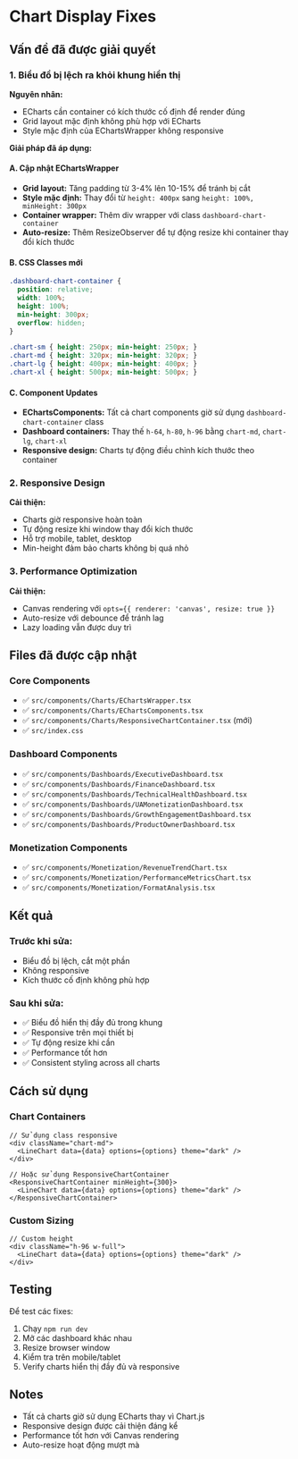 # Chart Display Fixes

## Vấn đề đã được giải quyết

### 1. **Biểu đồ bị lệch ra khỏi khung hiển thị**

**Nguyên nhân:**
- ECharts cần container có kích thước cố định để render đúng
- Grid layout mặc định không phù hợp với ECharts
- Style mặc định của EChartsWrapper không responsive

**Giải pháp đã áp dụng:**

#### A. Cập nhật EChartsWrapper
- **Grid layout:** Tăng padding từ 3-4% lên 10-15% để tránh bị cắt
- **Style mặc định:** Thay đổi từ `height: 400px` sang `height: 100%, minHeight: 300px`
- **Container wrapper:** Thêm div wrapper với class `dashboard-chart-container`
- **Auto-resize:** Thêm ResizeObserver để tự động resize khi container thay đổi kích thước

#### B. CSS Classes mới
```css
.dashboard-chart-container {
  position: relative;
  width: 100%;
  height: 100%;
  min-height: 300px;
  overflow: hidden;
}

.chart-sm { height: 250px; min-height: 250px; }
.chart-md { height: 320px; min-height: 320px; }
.chart-lg { height: 400px; min-height: 400px; }
.chart-xl { height: 500px; min-height: 500px; }
```

#### C. Component Updates
- **EChartsComponents:** Tất cả chart components giờ sử dụng `dashboard-chart-container` class
- **Dashboard containers:** Thay thế `h-64`, `h-80`, `h-96` bằng `chart-md`, `chart-lg`, `chart-xl`
- **Responsive design:** Charts tự động điều chỉnh kích thước theo container

### 2. **Responsive Design**

**Cải thiện:**
- Charts giờ responsive hoàn toàn
- Tự động resize khi window thay đổi kích thước
- Hỗ trợ mobile, tablet, desktop
- Min-height đảm bảo charts không bị quá nhỏ

### 3. **Performance Optimization**

**Cải thiện:**
- Canvas rendering với `opts={{ renderer: 'canvas', resize: true }}`
- Auto-resize với debounce để tránh lag
- Lazy loading vẫn được duy trì

## Files đã được cập nhật

### Core Components
- ✅ `src/components/Charts/EChartsWrapper.tsx`
- ✅ `src/components/Charts/EChartsComponents.tsx`
- ✅ `src/components/Charts/ResponsiveChartContainer.tsx` (mới)
- ✅ `src/index.css`

### Dashboard Components
- ✅ `src/components/Dashboards/ExecutiveDashboard.tsx`
- ✅ `src/components/Dashboards/FinanceDashboard.tsx`
- ✅ `src/components/Dashboards/TechnicalHealthDashboard.tsx`
- ✅ `src/components/Dashboards/UAMonetizationDashboard.tsx`
- ✅ `src/components/Dashboards/GrowthEngagementDashboard.tsx`
- ✅ `src/components/Dashboards/ProductOwnerDashboard.tsx`

### Monetization Components
- ✅ `src/components/Monetization/RevenueTrendChart.tsx`
- ✅ `src/components/Monetization/PerformanceMetricsChart.tsx`
- ✅ `src/components/Monetization/FormatAnalysis.tsx`

## Kết quả

### Trước khi sửa:
- Biểu đồ bị lệch, cắt một phần
- Không responsive
- Kích thước cố định không phù hợp

### Sau khi sửa:
- ✅ Biểu đồ hiển thị đầy đủ trong khung
- ✅ Responsive trên mọi thiết bị
- ✅ Tự động resize khi cần
- ✅ Performance tốt hơn
- ✅ Consistent styling across all charts

## Cách sử dụng

### Chart Containers
```tsx
// Sử dụng class responsive
<div className="chart-md">
  <LineChart data={data} options={options} theme="dark" />
</div>

// Hoặc sử dụng ResponsiveChartContainer
<ResponsiveChartContainer minHeight={300}>
  <LineChart data={data} options={options} theme="dark" />
</ResponsiveChartContainer>
```

### Custom Sizing
```tsx
// Custom height
<div className="h-96 w-full">
  <LineChart data={data} options={options} theme="dark" />
</div>
```

## Testing

Để test các fixes:
1. Chạy `npm run dev`
2. Mở các dashboard khác nhau
3. Resize browser window
4. Kiểm tra trên mobile/tablet
5. Verify charts hiển thị đầy đủ và responsive

## Notes

- Tất cả charts giờ sử dụng ECharts thay vì Chart.js
- Responsive design được cải thiện đáng kể
- Performance tốt hơn với Canvas rendering
- Auto-resize hoạt động mượt mà
